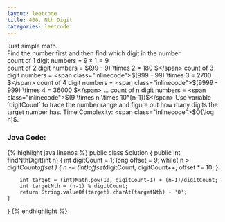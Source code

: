```yaml
---
layout: leetcode
title: 400. Nth Digit
categories: leetcode
---
```

Just simple math.  
Find the number first and then find which digit in the number.  
count of 1 digit numbers = <span class="inlinecode">$9 \times 1 = 9$</span>  
count of 2 digit numbers = <span class="inlinecode">$(99 - 9) \times 2 = 180 $</span>  
count of 3 digit numbers = <span class="inlinecode">$(999 - 99) \times 3 = 2700 $</span>  
count of 4 digit numbers = <span class="inlinecode">$(9999 - 999) \times 4 = 36000 $</span>  
...  
count of n digit numbers = <span class="inlinecode">$(9 \times n \times 10^{n-1})$</span>  
Use variable `digitCount` to trace the number range and figure out how many digits the target number has.  
Time Complexity: <span class="inlinecode">$O(\log n)$</span>. 
### Java Code:
{% highlight java linenos %}
public class Solution {
    public int findNthDigit(int n) {
        int digitCount = 1;
        long offset = 9;
        while( n > digitCount*offset ) {
            n -= (int)offset*digitCount;
            digitCount++;
            offset *= 10;
        }
        
        int target = (int)Math.pow(10, digitCount-1) + (n-1)/digitCount;
        int targetNth = (n-1) % digitCount;
        return String.valueOf(target).charAt(targetNth) - '0';
    }
}
{% endhighlight %}

